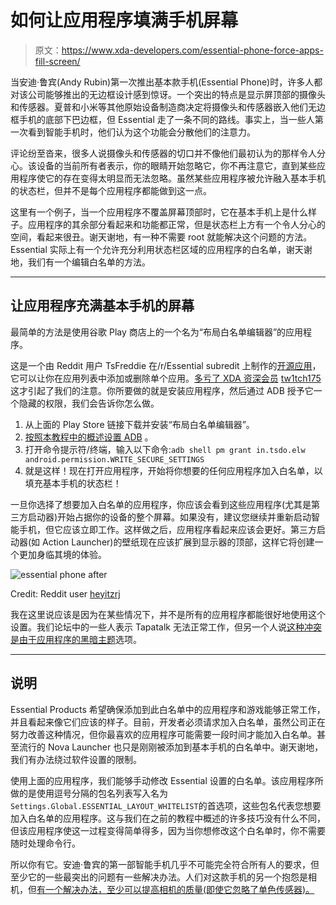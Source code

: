 # 如何让应用程序填满手机屏幕

> 原文：<https://www.xda-developers.com/essential-phone-force-apps-fill-screen/>

当安迪·鲁宾(Andy Rubin)第一次推出基本款手机(Essential Phone)时，许多人都对该公司能够推出的无边框设计感到惊讶。一个突出的特点是显示屏顶部的摄像头和传感器。夏普和小米等其他原始设备制造商决定将摄像头和传感器嵌入他们无边框手机的底部下巴边框，但 Essential 走了一条不同的路线。事实上，当一些人第一次看到智能手机时，他们认为这个功能会分散他们的注意力。

评论纷至沓来，很多人说摄像头和传感器的切口并不像他们最初认为的那样令人分心。该设备的当前所有者表示，你的眼睛开始忽略它，你不再注意它，直到某些应用程序使它的存在变得太明显而无法忽略。虽然某些应用程序被允许融入基本手机的状态栏，但并不是每个应用程序都能做到这一点。

这里有一个例子，当一个应用程序不覆盖屏幕顶部时，它在基本手机上是什么样子。应用程序的其余部分看起来和功能都正常，但是状态栏上方有一个令人分心的空间，看起来很丑。谢天谢地，有一种不需要 root 就能解决这个问题的方法。Essential 实际上有一个允许充分利用状态栏区域的应用程序的白名单，谢天谢地，我们有一个编辑白名单的方法。

* * *

## 让应用程序充满基本手机的屏幕

最简单的方法是使用谷歌 Play 商店上的一个名为“布局白名单编辑器”的应用程序。

这是一个由 Reddit 用户 TsFreddie 在/r/Essential subredit 上制作的[开源应用](https://github.com/TsFreddie/EssentialLayoutWhitelist/releases)，它可以让你在应用列表中添加或删除单个应用。[多亏了 XDA 资深会员](https://forum.xda-developers.com/essential-phone/themes/essential-layout-whitelist-editor-t3671285) [tw1tch175](https://forum.xda-developers.com/member.php?u=3397810) 这才引起了我们的注意。你所要做的就是安装应用程序，然后通过 ADB 授予它一个隐藏的权限，我们会告诉你怎么做。

1.  从上面的 Play Store 链接下载并安装“布局白名单编辑器”。
2.  [按照本教程中的概述设置 ADB](https://www.xda-developers.com/install-adb-windows-macos-linux/) 。
3.  打开命令提示符/终端，输入以下命令:`adb shell pm grant in.tsdo.elw android.permission.WRITE_SECURE_SETTINGS`
4.  就是这样！现在打开应用程序，开始将你想要的任何应用程序加入白名单，以填充基本手机的状态栏！

一旦你选择了想要加入白名单的应用程序，你应该会看到这些应用程序(尤其是第三方启动器)开始占据你的设备的整个屏幕。如果没有，建议您继续并重新启动智能手机，但它应该立即工作。这样做之后，应用程序看起来应该会更好。第三方启动器(如 Action Launcher)的壁纸现在应该扩展到显示器的顶部，这样它将创建一个更加身临其境的体验。

 <picture>![essential phone after](img/accc59cb4c4f43b28cf8e1281f8cfdf4.png)</picture> 

Credit: Reddit user [heyitzrj](https://www.reddit.com/user/heyitzrj)

我在这里说应该是因为在某些情况下，并不是所有的应用程序都能很好地使用这个设置。我们论坛中的一些人表示 Tapatalk 无法正常工作，但另一个人说[这种冲突是由于应用程序的黑暗主题](https://forum.xda-developers.com/essential-phone/themes/fix-apps-filling-screen-nova-included-t3670404/post73788608#post73788608)选项。

* * *

## 说明

Essential Products 希望确保添加到此白名单中的应用程序和游戏能够正常工作，并且看起来像它们应该的样子。目前，开发者必须请求加入白名单，虽然公司正在努力改善这种情况，但你最喜欢的应用程序可能需要一段时间才能加入白名单。甚至流行的 Nova Launcher 也只是刚刚被添加到基本手机的白名单中。谢天谢地，我们有办法绕过软件设置的限制。

使用上面的应用程序，我们能够手动修改 Essential 设置的白名单。该应用程序所做的是使用逗号分隔的包名列表写入名为`Settings.Global.ESSENTIAL_LAYOUT_WHITELIST`的首选项，这些包名代表您想要加入白名单的应用程序。这与我们在之前的教程中概述的许多技巧没有什么不同，但该应用程序使这一过程变得简单得多，因为当你想修改这个白名单时，你不需要随时处理命令行。

所以你有它。安迪·鲁宾的第一部智能手机几乎不可能完全符合所有人的要求，但至少它的一些最突出的问题有一些解决办法。人们对这款手机的另一个抱怨是相机，但[有一个解决办法，至少可以提高相机的质量(即使它忽略了单色传感器)。](https://www.xda-developers.com/essential-phone-camera-quality-fix/)